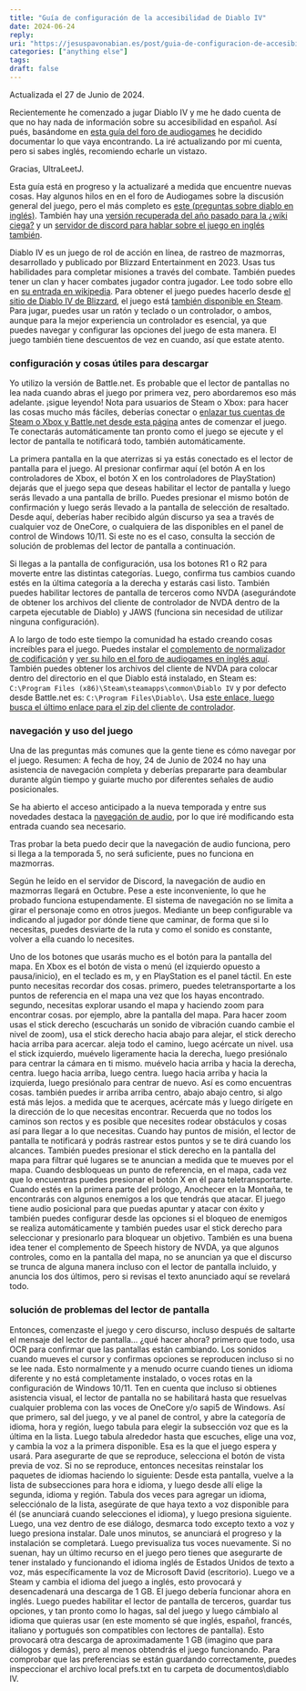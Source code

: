 ```yaml
---
title: "Guía de configuración de la accesibilidad de Diablo IV"
date: 2024-06-24
reply:
uri: "https://jesuspavonabian.es/post/guia-de-configuracion-de-accesibilidad-de-diablo-iv"
categories: ["anything else"]
tags:
draft: false
---
```

Actualizada el 27 de Junio de 2024.

Recientemente he comenzado a jugar Diablo IV y me he dado cuenta de que no hay nada de información sobre su accesibilidad en español.
Así pués, basándome en [esta guía del foro de audiogames](https://forum.audiogames.net/topic/53635/diablo-iv-getting-started-totally-blind-players/) he decidido documentar lo que vaya encontrando. La iré actualizando por mi cuenta, pero si sabes inglés, recomiendo echarle un vistazo.

Gracias, UltraLeetJ.

Esta guía está en progreso y la actualizaré a medida que encuentre nuevas cosas. Hay algunos hilos en en el foro de Audiogames sobre la discusión general del juego, pero el más completo es [este (preguntas sobre diablo en inglés)](https://forum.audiogames.net/topic/48574/diablo-questions/). También hay una [versión recuperada del año pasado para la ¿wiki ciega?](https://web.archive.org/web/20230620085008/https://diablo-iv-blind-accessibility-resource.fandom.com/wiki/Diablo_IV_Blind_Accessibility_Resource_Wiki) y un [servidor de discord para hablar sobre el juego en inglés también](https://discord.gg/mrFkV6SVYw).

Diablo IV es un juego de rol de acción en línea, de rastreo de mazmorras, desarrollado y publicado por Blizzard Entertainment en 2023. Usas tus habilidades para completar misiones a través del combate. También puedes tener un clan y hacer combates jugador contra jugador. Lee todo sobre ello en [su entrada en wikipedia](https://en.wikipedia.org/wiki/Diablo_IV). Para obtener el juego puedes hacerlo desde [el sitio de Diablo IV de Blizzard](https://diablo4.blizzard.com/), el juego está [también disponible en Steam](https://store.steampowered.com/app/2344520/Diablo_IV/). Para jugar, puedes usar un ratón y teclado o un controlador, o ambos, aunque para la mejor experiencia un controlador es esencial, ya que puedes navegar y configurar las opciones del juego de esta manera. El juego también tiene descuentos de vez en cuando, así que estate atento.

### configuración y cosas útiles para descargar

Yo utilizo la versión de Battle.net. Es probable que el lector de pantallas no lea nada cuando abras el juego por primera vez, pero abordaremos eso más adelante. ¡sigue leyendo!
Nota para usuarios de Steam o Xbox: para hacer las cosas mucho más fáciles, deberías conectar o [enlazar tus cuentas de Steam o Xbox y Battle.net desde esta página](https://account.blizzard.com/connections) antes de comenzar el juego. Te conectarás automáticamente tan pronto como el juego se ejecute y el lector de pantalla te notificará todo, también automáticamente.

La primera pantalla en la que aterrizas si ya estás conectado es el lector de pantalla para el juego. Al presionar confirmar aquí (el botón A en los controladores de Xbox, el botón X en los controladores de PlayStation) dejarás que el juego sepa que deseas habilitar el lector de pantalla y luego serás llevado a una pantalla de brillo. Puedes presionar el mismo botón de confirmación y luego serás llevado a la pantalla de selección de resaltado. Desde aquí, deberías haber recibido algún discurso ya sea a través de cualquier voz de OneCore, o cualquiera de las disponibles en el panel de control de Windows 10/11. Si este no es el caso, consulta la sección de solución de problemas del lector de pantalla a continuación.

Si llegas a la pantalla de configuración, usa los botones R1 o R2 para moverte entre las distintas categorías. Luego, confirma tus cambios cuando estés en la última categoría a la derecha y estarás casi listo. También puedes habilitar lectores de pantalla de terceros como NVDA (asegurándote de obtener los archivos del cliente de controlador de NVDA dentro de la carpeta ejecutable de Diablo) y JAWS (funciona sin necesidad de utilizar ninguna configuración).

A lo largo de todo este tiempo la comunidad ha estado creando cosas increíbles para el juego. Puedes instalar el [complemento de normalizador de codificación](https://cloud.tiflo-games.ru/s/XqtenYdado83CWy) y [ver su hilo en el foro de audiogames en inglés aquí](https://forum.audiogames.net/topic/52685/fix-broken-encoding-in-diablo-iv-for-nonenglish-players). También puedes obtener los archivos del cliente de NVDA para colocar dentro del directorio en el que Diablo está instalado, en Steam es: `C:\Program Files (x86)\Steam\steamapps\common\Diablo IV` y por defecto desde Battle.net es: `C:\Program Files\Diablo\`. Usa [este enlace, luego busca el último enlace para el zip del cliente de controlador](https://www.nvaccess.org/files/nvda/releases/stable/).

### navegación y uso del juego

Una de las preguntas más comunes que la gente tiene es cómo navegar por el juego. Resumen: A fecha de hoy, 24 de Junio de 2024 no hay una asistencia de navegación completa y deberías prepararte para deambular durante algún tiempo y guiarte mucho por diferentes señales de audio posicionales.

Se ha abierto el acceso anticipado a la nueva temporada y entre sus novedades destaca la [navegación de audio](https://news.blizzard.com/en-us/diablo4/24111472/the-diablo-iv-season-5-ptr-what-you-need-to-know), por lo que iré modificando esta entrada cuando sea necesario.

Tras probar la beta puedo decir que la navegación de audio funciona, pero si llega a la temporada 5, no será suficiente, pues no funciona en mazmorras.

Según he leído en el servidor de Discord, la navegación de audio en mazmorras llegará en Octubre. Pese a este inconveniente, lo que he probado funciona estupendamente. El sistema de navegación no se limita a girar el personaje como en otros juegos. Mediante un beep configurable va indicando al jugador por dónde tiene que caminar, de forma que si lo necesitas, puedes desviarte de la ruta y como el sonido es constante, volver a ella cuando lo necesites.

Uno de los botones que usarás mucho es el botón para la pantalla del mapa. En Xbox es el botón de vista o menú (el izquierdo opuesto a pausa/inicio), en el teclado es m, y en PlayStation es el panel táctil. En este punto necesitas recordar dos cosas. primero, puedes teletransportarte a los puntos de referencia en el mapa una vez que los hayas encontrado. segundo, necesitas explorar usando el mapa y haciendo zoom para encontrar cosas. por ejemplo, abre la pantalla del mapa. Para hacer zoom usas el stick derecho (escucharás un sonido de vibración cuando cambie el nivel de zoom), usa el stick derecho hacia abajo para alejar, el stick derecho hacia arriba para acercar. aleja todo el camino, luego acércate un nivel. usa el stick izquierdo, muévelo ligeramente hacia la derecha, luego presiónalo para centrar la cámara en ti mismo. muévelo hacia arriba y hacia la derecha, centra. luego hacia arriba, luego centra. luego hacia arriba y hacia la izquierda, luego presiónalo para centrar de nuevo. Así es como encuentras cosas. también puedes ir arriba arriba centro, abajo abajo centro, si algo está más lejos. a medida que te acerques, acércate más y luego dirígete en la dirección de lo que necesitas encontrar. Recuerda que no todos los caminos son rectos y es posible que necesites rodear obstáculos y cosas así para llegar a lo que necesitas. Cuando hay puntos de misión, el lector de pantalla te notificará y podrás rastrear estos puntos y se te dirá cuando los alcances. También puedes presionar el stick derecho en la pantalla del mapa para filtrar qué lugares se te anuncian a medida que te mueves por el mapa. Cuando desbloqueas un punto de referencia, en el mapa, cada vez que lo encuentras puedes presionar el botón X en él para teletransportarte. Cuando estés en la primera parte del prólogo, Anochecer en la Montaña, te encontrarás con algunos enemigos a los que tendrás que atacar. El juego tiene audio posicional para que puedas apuntar y atacar con éxito y también puedes configurar desde las opciones si el bloqueo de enemigos se realiza automáticamente y también puedes usar el stick derecho para seleccionar y presionarlo para bloquear un objetivo. También es una buena idea tener el complemento de Speech history de NVDA, ya que algunos controles, como en la pantalla del mapa, no se anuncian ya que el discurso se trunca de alguna manera incluso con el lector de pantalla incluido, y anuncia los dos últimos, pero si revisas el texto anunciado aquí se revelará todo.

### solución de problemas del lector de pantalla

Entonces, comenzaste el juego y cero discurso, incluso después de saltarte el mensaje del lector de pantalla... ¿qué hacer ahora? primero que todo, usa OCR para confirmar que las pantallas están cambiando. Los sonidos cuando mueves el cursor y confirmas opciones se reproducen incluso si no se lee nada.
Esto normalmente y a menudo ocurre cuando tienes un idioma diferente y no está completamente instalado, o voces rotas en la configuración de Windows 10/11. Ten en cuenta que incluso si obtienes asistencia visual, el lector de pantalla no se habilitará hasta que resuelvas cualquier problema con las voces de OneCore y/o sapi5 de Windows.
Así que primero, sal del juego, y ve al panel de control, y abre la categoría de idioma, hora y región, luego tabula para elegir la subsección voz que es la última en la lista. Luego tabula alrededor hasta que escuches, elige una voz, y cambia la voz a la primera disponible. Esa es la que el juego espera y usará. Para asegurarte de que se reproduce, selecciona el botón de vista previa de voz. Si no se reproduce, entonces necesitas reinstalar los paquetes de idiomas haciendo lo siguiente:
Desde esta pantalla, vuelve a la lista de subsecciones para hora e idioma, y luego desde allí elige la segunda, idioma y región. Tabula dos veces para agregar un idioma, selecciónalo de la lista, asegúrate de que haya texto a voz disponible para él (se anunciará cuando selecciones el idioma), y luego presiona siguiente. Luego, una vez dentro de ese diálogo, desmarca todo excepto texto a voz y luego presiona instalar. Dale unos minutos, se anunciará el progreso y la instalación se completará. Luego previsualiza tus voces nuevamente. Si no suenan, hay un último recurso en el juego pero tienes que asegurarte de tener instalado y funcionando el idioma inglés de Estados Unidos de texto a voz, más específicamente la voz de Microsoft David (escritorio).
Luego ve a Steam y cambia el idioma del juego a inglés, esto provocará y desencadenará una descarga de 1 GB. El juego debería funcionar ahora en inglés. Luego puedes habilitar el lector de pantalla de terceros, guardar tus opciones, y tan pronto como lo hagas, sal del juego y luego cámbialo al idioma que quieras usar (en este momento sé que inglés, español, francés, italiano y portugués son compatibles con lectores de pantalla). Esto provocará otra descarga de aproximadamente 1 GB (imagino que para diálogos y demás), pero al menos obtendrás el juego funcionando. Para comprobar que las preferencias se están guardando correctamente, puedes inspeccionar el archivo local prefs.txt en tu carpeta de documentos\diablo IV.
